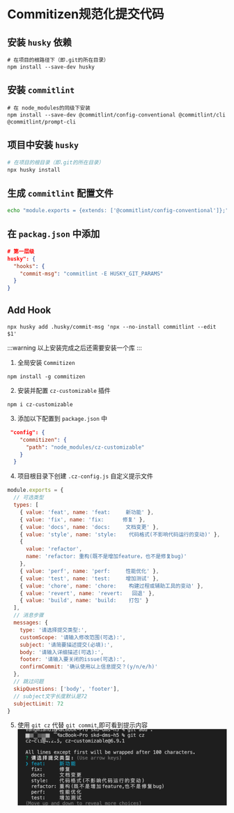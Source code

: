 
# Commitizen规范化提交代码

## 安装 `husky` 依赖

```
# 在项目的根路径下（即.git的所在目录）
npm install --save-dev husky
```

## 安装 `commitlint`

```
# 在 node_modules的同级下安装
npm install --save-dev @commitlint/config-conventional @commitlint/cli @commitlint/prompt-cli
```
## 项目中安装 `husky`
```sh
# 在项目的根目录（即.git的所在目录）
npx husky install

```
## 生成 `commitlint` 配置文件

```sh
echo "module.exports = {extends: ['@commitlint/config-conventional']};" > commitlint.config.js
```

## 在 `packag.json` 中添加

```json
# 第一层级
husky": {
  "hooks": {
    "commit-msg": "commitlint -E HUSKY_GIT_PARAMS"
  }
}
```

## Add Hook
```
npx husky add .husky/commit-msg 'npx --no-install commitlint --edit $1'
```

:::warning
以上安装完成之后还需要安装一个库
:::

1. 全局安装 `Commitizen`
```
npm install -g commitizen
```
2. 安装并配置 `cz-customizable` 插件

```
npm i cz-customizable
```
3. 添加以下配置到 `package.json` 中
```json
 "config": {
    "commitizen": {
      "path": "node_modules/cz-customizable"
    }
  }
```
4. 项目根目录下创建 `.cz-config.js` 自定义提示文件
```js
module.exports = {
  // 可选类型
  types: [
    { value: 'feat', name: 'feat:     新功能' },
    { value: 'fix', name: 'fix:      修复' },
    { value: 'docs', name: 'docs:     文档变更' },
    { value: 'style', name: 'style:    代码格式(不影响代码运行的变动)' },
    {
      value: 'refactor',
      name: 'refactor: 重构(既不是增加feature，也不是修复bug)'
    },
    { value: 'perf', name: 'perf:     性能优化' },
    { value: 'test', name: 'test:     增加测试' },
    { value: 'chore', name: 'chore:    构建过程或辅助工具的变动' },
    { value: 'revert', name: 'revert:   回退' },
    { value: 'build', name: 'build:    打包' }
  ],
  // 消息步骤
  messages: {
    type: '请选择提交类型:',
    customScope: '请输入修改范围(可选):',
    subject: '请简要描述提交(必填):',
    body: '请输入详细描述(可选):',
    footer: '请输入要关闭的issue(可选):',
    confirmCommit: '确认使用以上信息提交？(y/n/e/h)'
  },
  // 跳过问题
  skipQuestions: ['body', 'footer'],
  // subject文字长度默认是72
  subjectLimit: 72
}
```
5. 使用 `git cz` 代替 `git commit`,即可看到提示内容
![git cz提示](../public/cz_alt.jpg)